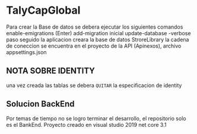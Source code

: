 # TalyCapGlobal
Para crear la Base de datos se debera ejecutar los siguientes comandos
enable-emigrations (Enter)
add-migration inicial
update-database -verbose
paso seguido la aplicacion creara la base de datos StroreLibrary
la cadena de coneccion se encuentra en el proyecto de la API (Apinexos), archivo appsettings.json

## NOTA SOBRE IDENTITY
una vez creada las tablas se debera `QUITAR` la especificacion de identity

## Solucion BackEnd
Por temas de tiempo no se logro terminar el desarrollo, el repositorio solo es el BankEnd. Proyecto creado en visual studio 2019 net core 3.1
